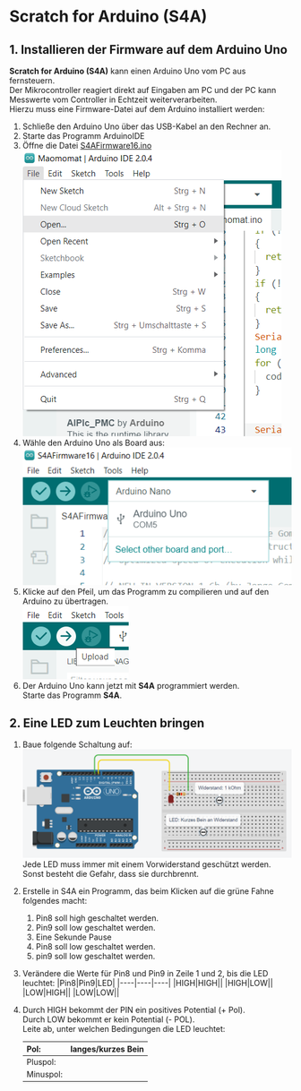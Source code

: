 # Scratch for Arduino (S4A)
## 1. Installieren der Firmware auf dem Arduino Uno
**Scratch for Arduino (S4A)** kann einen Arduino Uno vom PC aus fernsteuern.  
Der Mikrocontroller reagiert direkt auf Eingaben am PC und der PC kann Messwerte vom Controller in Echtzeit weiterverarbeiten.  
Hierzu muss eine Firmware-Datei auf dem Arduino installiert werden:  


1. Schließe den Arduino Uno über das USB-Kabel an den Rechner an.
2. Starte das Programm ArduinoIDE
3. Öffne die Datei [S4AFirmware16.ino](S4AFirmware16.ino)  
   ![File.Open](Screenshot_1.png)
4. Wähle den Arduino Uno als Board aus:  
   ![Board Wählen](Screenshot_2.png)
5. Klicke auf den Pfeil, um das Programm zu compilieren und auf den Arduino zu übertragen.  
   ![hochladen](Screenshot_3.png)
6. Der Arduino Uno kann jetzt mit **S4A** programmiert werden.  
Starte das Programm **S4A**.
## 2. Eine LED zum Leuchten bringen
1. Baue folgende Schaltung auf:  
   ![SchaltungLED](Screenshot_4.png)  
   Jede LED muss immer mit einem Vorwiderstand geschützt werden. Sonst besteht die Gefahr, dass sie durchbrennt.
2. Erstelle in S4A ein Programm, das beim Klicken auf die grüne Fahne folgendes macht:
   1. Pin8 soll high geschaltet werden.
   2. Pin9 soll low geschaltet werden.
   3. Eine Sekunde Pause
   4. Pin8 soll low geschaltet werden.
   5. pin9 soll low geschaltet werden.
3. Verändere die Werte für Pin8 und Pin9 in Zeile 1 und 2, bis die LED leuchtet:
   |Pin8|Pin9|LED|
   |----|----|----|
   |HIGH|HIGH||
   |HIGH|LOW||
   |LOW|HIGH||
   |LOW|LOW||
4. Durch HIGH bekommt der PIN ein positives Potential (+ Pol).  
     Durch LOW bekommt er kein Potential (- POL).  
   Leite ab, unter welchen Bedingungen die LED leuchtet:  

   |Pol:|langes/kurzes Bein|   
   |-----|-----|
   |Pluspol:||
   |Minuspol:||

